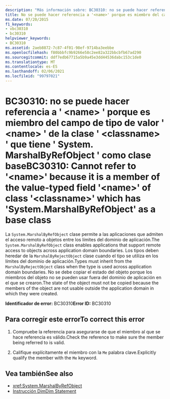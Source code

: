 ```yaml
---
description: "Más información sobre: BC30310: no se puede hacer referencia a ' <name> ' porque es miembro del campo de tipo de valor ' <name> ' de la clase ' <classname> ' que tiene ' System. MarshalByRefObject ' como clase base"
title: No se puede hacer referencia a '<name>' porque es miembro del campo de tipo de valor '<name>' de la clase '<classname>' que tiene 'System.MarshalByRefObject' como clase base
ms.date: 07/20/2015
f1_keywords:
- vbc30310
- bc30310
helpviewer_keywords:
- BC30310
ms.assetid: 2aeb8872-7c87-4f01-98ef-9714ba3eebbe
ms.openlocfilehash: f80bbbfc9b9266e58c2ee82a322bbcbfb67ad290
ms.sourcegitcommit: ddf7edb67715a5b9a45e3dd44536dabc153c1de0
ms.translationtype: MT
ms.contentlocale: es-ES
ms.lasthandoff: 02/06/2021
ms.locfileid: "99797021"
---
```

# <a name="bc30310-cannot-refer-to-name-because-it-is-a-member-of-the-value-typed-field-name-of-class-classname-which-has-systemmarshalbyrefobject-as-a-base-class"></a><span data-ttu-id="7abc6-103">BC30310: no se puede hacer referencia a ' \<name> ' porque es miembro del campo de tipo de valor ' \<name> ' de la clase ' \<classname> ' que tiene ' System. MarshalByRefObject ' como clase base</span><span class="sxs-lookup"><span data-stu-id="7abc6-103">BC30310: Cannot refer to '\<name>' because it is a member of the value-typed field '\<name>' of class '\<classname>' which has 'System.MarshalByRefObject' as a base class</span></span>

<span data-ttu-id="7abc6-104">La `System.MarshalByRefObject` clase permite a las aplicaciones que admiten el acceso remoto a objetos entre los límites del dominio de aplicación.</span><span class="sxs-lookup"><span data-stu-id="7abc6-104">The `System.MarshalByRefObject` class enables applications that support remote access to objects across application domain boundaries.</span></span> <span data-ttu-id="7abc6-105">Los tipos deben heredar de la `MarshalByRejectObject` clase cuando el tipo se utiliza en los límites del dominio de aplicación.</span><span class="sxs-lookup"><span data-stu-id="7abc6-105">Types must inherit from the `MarshalByRejectObject` class when the type is used across application domain boundaries.</span></span> <span data-ttu-id="7abc6-106">No se debe copiar el estado del objeto porque los miembros del objeto no se pueden usar fuera del dominio de aplicación en el que se crearon.</span><span class="sxs-lookup"><span data-stu-id="7abc6-106">The state of the object must not be copied because the members of the object are not usable outside the application domain in which they were created.</span></span>

 <span data-ttu-id="7abc6-107">**Identificador de error:** BC30310</span><span class="sxs-lookup"><span data-stu-id="7abc6-107">**Error ID:** BC30310</span></span>

## <a name="to-correct-this-error"></a><span data-ttu-id="7abc6-108">Para corregir este error</span><span class="sxs-lookup"><span data-stu-id="7abc6-108">To correct this error</span></span>

1. <span data-ttu-id="7abc6-109">Compruebe la referencia para asegurarse de que el miembro al que se hace referencia es válido.</span><span class="sxs-lookup"><span data-stu-id="7abc6-109">Check the reference to make sure the member being referred to is valid.</span></span>

2. <span data-ttu-id="7abc6-110">Califique explícitamente el miembro con la `Me` palabra clave.</span><span class="sxs-lookup"><span data-stu-id="7abc6-110">Explicitly qualify the member with the `Me` keyword.</span></span>

## <a name="see-also"></a><span data-ttu-id="7abc6-111">Vea también</span><span class="sxs-lookup"><span data-stu-id="7abc6-111">See also</span></span>

- <xref:System.MarshalByRefObject>
- [<span data-ttu-id="7abc6-112">Instrucción Dim</span><span class="sxs-lookup"><span data-stu-id="7abc6-112">Dim Statement</span></span>](../statements/dim-statement.md)
